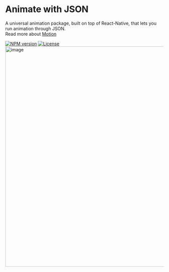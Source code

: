 # Animate with JSON
A universal animation package, built on top of React-Native, that lets you run animation through JSON.
<br />
Read more about [Motion](https://urbanclap-engg.github.io/motion/) 
<br/>

[![NPM version](https://img.shields.io/npm/v/@uc-engg/motion)]()
[![License](https://img.shields.io/badge/license-MIT-green)](https://github.com/urbanclap-engg/motion/blob/main/LICENSE)
<br />
<img width="700" alt="image" src="assets/motion_logo2.gif">

